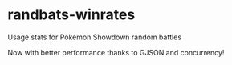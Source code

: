 # randbats-winrates
Usage stats for Pokémon Showdown random battles

Now with better performance thanks to GJSON and concurrency!